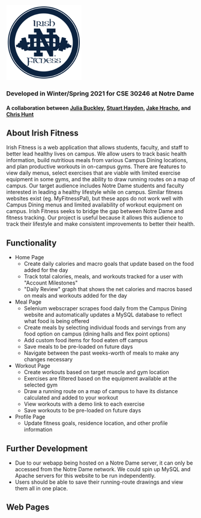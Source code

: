 <img src="assets/icons/Circle_Logo.png" alt="Irish Fitness" width="200"/>

### Developed in Winter/Spring 2021 for CSE 30246 at Notre Dame
#### A collaboration between [Julia Buckley](https://github.com/juliafbuckley), [Stuart Hayden](https://github.com/shayden2), [Jake Hracho](https://github.com/jhracho), and [Chris Hunt](https://github.com/chunt4)

## About Irish Fitness
   Irish Fitness is a web application that allows students, faculty, and staff to better lead healthy lives on campus. We allow users to track basic health information, build nutritious meals from various Campus Dining locations, and plan productive workouts in on-campus gyms. There are features to view daily menus, select exercises that are viable with limited exercise equipment in some gyms, and the ability to draw running routes on a map of campus.
  Our target audience includes Notre Dame students and faculty interested in leading a healthy lifestyle while on campus. Similar fitness websites exist (eg. MyFitnessPal), but these apps do not work well with Campus Dining menus and limited availability of workout equipment on campus. Irish Fitness seeks to bridge the gap between Notre Dame and fitness tracking. Our project is useful because it allows this audience to track their lifestyle and make consistent improvements to better their health.

## Functionality 
- Home Page
   - Create daily calories and macro goals that update based on the food added for the day
   - Track total calories, meals, and workouts tracked for a user with "Account Milestones"
   - "Daily Review" graph that shows the net calories and macros based on meals and workouts added for the day 
- Meal Page
   - Selenium webscraper scrapes food daily from the Campus Dining website and automatically updates a MySQL database to reflect what food is being offered
   - Create meals by selecting individual foods and servings from any food option on campus (dining halls and flex point options)
   - Add custom food items for food eaten off campus
   - Save meals to be pre-loaded on future days
   - Navigate between the past weeks-worth of meals to make any changes necessary
- Workout Page
   - Create workouts based on target muscle and gym location
   - Exercises are filtered based on the equipment available at the selected gym
   - Draw a running route on a map of campus to have its distance calculated and added to your workout
   - View workouts with a demo link to each exercise
   - Save workouts to be pre-loaded on future days
- Profile Page
   - Update fitness goals, residence location, and other profile information

## Further Development
- Due to our webapp being hosted on a Notre Dame server, it can only be accessed from the Notre Dame network. We could spin up MySQL and Apache servers for this website to be run independently.
- Users should be able to save their running-route drawings and view them all in one place.

## Web Pages
